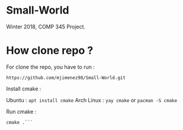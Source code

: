 # Small-World
Winter 2018, COMP 345 Project.
# How clone repo ?

For clone the repo, you have to run : 

```https://github.com/mjimenez98/Small-World.git```

Install cmake : 

Ubuntu : `apt install cmake`
Arch Linux : `yay cmake` or `pacman -S cmake`

Run cmake : 

``` cd Small-world
cmake .```

